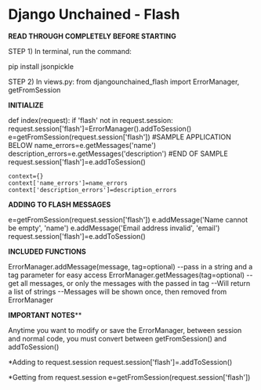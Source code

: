 <h1>Django Unchained - Flash</h1>

******READ THROUGH COMPLETELY BEFORE STARTING******

STEP 1) In terminal, run the command:

pip install jsonpickle

STEP 2) In views.py:
from djangounchained_flash import ErrorManager, getFromSession

******INITIALIZE******

def index(request):
    if 'flash' not in request.session:
	request.session['flash']=ErrorManager().addToSession()
    e=getFromSession(request.session['flash'])
    #SAMPLE APPLICATION BELOW
    name_errors=e.getMessages('name')
    description_errors=e.getMessages('description')
    #END OF SAMPLE
    request.session['flash']=e.addToSession()

    context={}
    context['name_errors']=name_errors
    context['description_errors']=description_errors
    
******ADDING TO FLASH MESSAGES******

e=getFromSession(request.session['flash'])
e.addMessage('Name cannot be empty', 'name')
e.addMessage('Email address invalid', 'email')
request.session['flash']=e.addToSession()

******INCLUDED FUNCTIONS******

ErrorManager.addMessage(message, tag=optional)
    --pass in a string and a tag parameter for easy access
ErrorManager.getMessages(tag=optional)
    --get all messages, or only the messages with the passed in tag
    --Will return a list of strings
    --Messages will be shown once, then removed from ErrorManager

******IMPORTANT NOTES********

Anytime you want to modify or save the ErrorManager, between session and normal code, you must convert between getFromSession() and addToSession()

*Adding to request.session
    request.session['flash']=<instance of ErrorManager>.addToSession()

*Getting from request.session
    e=getFromSession(request.session['flash'])
